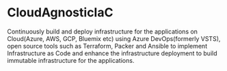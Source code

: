 # CloudAgnosticIaC
 Continuously build and deploy infrastructure for the applications on Cloud(Azure, AWS, GCP, Bluemix etc) using Azure DevOps(formerly VSTS),  open source tools such as Terraform, Packer and Ansible to implement Infrastructure as Code and enhance the infrastructure deployment to build immutable infrastructure for the applications.
